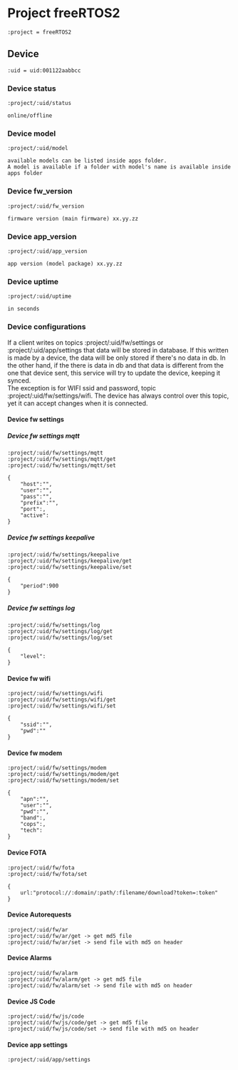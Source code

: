 
# Project freeRTOS2
	:project = freeRTOS2

## Device
	:uid = uid:001122aabbcc

### Device status
	:project/:uid/status

	online/offline

### Device model
	:project/:uid/model

	available models can be listed inside apps folder.
	A model is available if a folder with model's name is available inside apps folder

### Device fw_version
	:project/:uid/fw_version

	firmware version (main firmware) xx.yy.zz

### Device app_version
	:project/:uid/app_version

	app version (model package) xx.yy.zz

### Device uptime
	:project/:uid/uptime

	in seconds

### Device configurations

If a client writes on topics :project/:uid/fw/settings or :project/:uid/app/settings that data will be stored in database. If this written is made by a device, the data will be only stored if there's no data in db. In the other hand, if the there is data in db and that data is different from the one that device sent, this service will try to update the device, keeping it synced.\
The exception is for WIFI ssid and password, topic :project/:uid/fw/settings/wifi. The device has always control over this topic, yet it can accept changes when it is connected.

#### Device fw settings

##### Device fw settings mqtt
	:project/:uid/fw/settings/mqtt
	:project/:uid/fw/settings/mqtt/get
	:project/:uid/fw/settings/mqtt/set

	{
		"host":"",
		"user":"",
		"pass":"",
		"prefix":"",
		"port":,
		"active":
	}

##### Device fw settings keepalive
	:project/:uid/fw/settings/keepalive
	:project/:uid/fw/settings/keepalive/get
	:project/:uid/fw/settings/keepalive/set

	{
		"period":900
	}

##### Device fw settings log
	:project/:uid/fw/settings/log
	:project/:uid/fw/settings/log/get
	:project/:uid/fw/settings/log/set

	{
		"level":
	}

#### Device fw wifi
	:project/:uid/fw/settings/wifi
	:project/:uid/fw/settings/wifi/get
	:project/:uid/fw/settings/wifi/set

	{
		"ssid":"",
		"pwd":""
	}

#### Device fw modem
	:project/:uid/fw/settings/modem
	:project/:uid/fw/settings/modem/get
	:project/:uid/fw/settings/modem/set

	{
		"apn":"",
		"user":"",
		"pwd":"",
		"band":,
		"cops":,
		"tech":
	}

#### Device FOTA
	:project/:uid/fw/fota
	:project/:uid/fw/fota/set

	{
		url:"protocol://:domain/:path/:filename/download?token=:token"
	}

#### Device Autorequests
	:project/:uid/fw/ar
	:project/:uid/fw/ar/get -> get md5 file
	:project/:uid/fw/ar/set -> send file with md5 on header

#### Device Alarms
	:project/:uid/fw/alarm
	:project/:uid/fw/alarm/get -> get md5 file
	:project/:uid/fw/alarm/set -> send file with md5 on header

#### Device JS Code
	:project/:uid/fw/js/code
	:project/:uid/fw/js/code/get -> get md5 file
	:project/:uid/fw/js/code/set -> send file with md5 on header

#### Device app settings
	:project/:uid/app/settings


